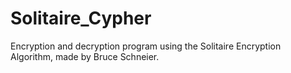 # Solitaire_Cypher
Encryption and decryption program using the Solitaire Encryption Algorithm, made by Bruce Schneier.
